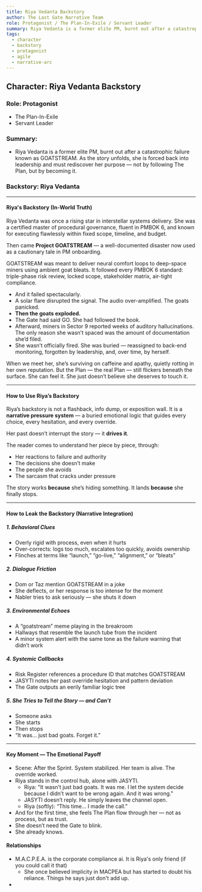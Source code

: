 ```yaml
---
title: Riya Vedanta Backstory
author: The Last Gate Narrative Team
role: Protagonist / The Plan-In-Exile / Servant Leader
summary: Riya Vedanta is a former elite PM, burnt out after a catastrophic failure known as GOATSTREAM. As the story unfolds, she is forced back into leadership and must rediscover her purpose — not by following The Plan, but by becoming it.
tags:
  - character
  - backstory
  - protagonist
  - agile
  - narrative-arc
---
```

## Character: Riya Vedanta Backstory
### Role: Protagonist
 - The Plan-In-Exile
 - Servant Leader
### Summary: 
- Riya Vedanta is a former elite PM, burnt out after a catastrophic failure known as GOATSTREAM. As the story unfolds, she is forced back into leadership and must rediscover her purpose — not by following The Plan, but by becoming it.
### Backstory: Riya Vedanta
---
#### Riya's Backstory (In-World Truth)

Riya Vedanta was once a rising star in interstellar systems delivery. She was a certified master of procedural governance, fluent in PMBOK 6, and known for executing flawlessly within fixed scope, timeline, and budget. 

Then came **Project GOATSTREAM** — a well-documented disaster now used as a cautionary tale in PM onboarding.

GOATSTREAM was meant to deliver neural comfort loops to deep-space miners using ambient goat bleats. It followed every PMBOK 6 standard: triple-phase risk review, locked scope, stakeholder matrix, air-tight compliance.
- And it failed spectacularly.
- A solar flare disrupted the signal. The audio over-amplified. The goats panicked.
- **Then the goats exploded.**
- The Gate had said GO. She had followed the book.
- Afterward, miners in Sector 9 reported weeks of auditory hallucinations. The only reason she wasn’t spaced was the amount of documentation she’d filed.
- She wasn’t officially fired. She was buried — reassigned to back-end monitoring, forgotten by leadership, and, over time, by herself.

When we meet her, she’s surviving on caffeine and apathy, quietly rotting in her own reputation. But the Plan — the real Plan — still flickers beneath the surface. She can feel it. She just doesn’t believe she deserves to touch it.

---
#### How to Use Riya’s Backstory
Riya’s backstory is not a flashback, info dump, or exposition wall. It is a **narrative pressure system** — a buried emotional logic that guides every choice, every hesitation, and every override.

Her past doesn’t interrupt the story — it **drives it**.

The reader comes to understand her piece by piece, through:
- Her reactions to failure and authority
- The decisions she doesn’t make
- The people she avoids
- The sarcasm that cracks under pressure

The story works **because** she’s hiding something.
It lands **because** she finally stops.

---
#### How to Leak the Backstory (Narrative Integration)

##### 1. **Behavioral Clues**
- Overly rigid with process, even when it hurts
- Over-corrects: logs too much, escalates too quickly, avoids ownership
- Flinches at terms like “launch,” “go-live,” “alignment,” or “bleats”

##### 2. **Dialogue Friction**
- Dom or Taz mention GOATSTREAM in a joke
- She deflects, or her response is too intense for the moment
- Nabler tries to ask seriously — she shuts it down

##### 3. **Environmental Echoes**
- A “goatstream” meme playing in the breakroom
- Hallways that resemble the launch tube from the incident
- A minor system alert with the same tone as the failure warning that didn’t work

##### 4. **Systemic Callbacks**
- Risk Register references a procedure ID that matches GOATSTREAM
- JASYTI notes her past override hesitation and pattern deviation
- The Gate outputs an eerily familiar logic tree

##### 5. **She Tries to Tell the Story — and Can’t**
- Someone asks
- She starts
- Then stops
- “It was... just bad goats. Forget it.”

---

#### Key Moment — The Emotional Payoff
- Scene: After the Sprint. System stabilized. Her team is alive. The override worked.
- Riya stands in the control hub, alone with JASYTI.
	-  Riya: "It wasn’t just bad goats. It was me. I let the system decide because I didn’t want to be wrong again. And it was wrong."
	- JASYTI doesn’t reply. He simply leaves the channel open.
	- Riya (softly): “This time… I made the call.”
- And for the first time, she feels The Plan flow through her — not as process, but as trust.
- She doesn’t need the Gate to blink.
- She already knows.

#### **Relationships**
- M.A.C.P.E.A. is the corporate compliance ai. It is Riya's only friend (if you could call it that)
  - She once believed implicity in MACPEA but has started to doubt his reliance.  Things he says just don't add up. 
-